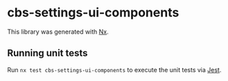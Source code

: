 # cbs-settings-ui-components

This library was generated with [Nx](https://nx.dev).

## Running unit tests

Run `nx test cbs-settings-ui-components` to execute the unit tests via [Jest](https://jestjs.io).
